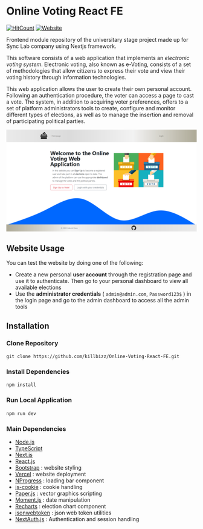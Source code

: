 # Online Voting React FE
[![HitCount](https://hits.dwyl.com/killbizz/Online-Voting-React-FE.svg?style=flat-square)](http://hits.dwyl.com/killbizz/Online-Voting-React-FE)
[![Website](https://img.shields.io/website?down_color=red&down_message=down&up_color=green&up_message=up&url=https%3A%2F%2Fonline-voting.vercel.app%2F)](https://shields.io/)

Frontend module repository of the universitary stage project made up for Sync Lab company using Nextjs framework.

This software consists of a web application that implements an *electronic voting system*.
Electronic voting, also known as e-Voting, consists of a set of methodologies that allow citizens to express their vote and view their voting history through information technologies.

This web application allows the user to create their own personal account. Following an authentication procedure, the voter can access a page to cast a vote.
The system, in addition to acquiring voter preferences, offers to a set of platform administrators tools to create, configure and monitor different types of elections, as well as to manage the insertion and removal of participating political parties.

![Online-Voting-Screenshot](online-voting-screen.png)

## Website Usage

You can test the website by doing one of the following:

- Create a new personal **user account** through the registration page and use it to authenticate. Then go to your personal dashboard to view all available elections
- Use the **administrator credentials** ( `admin@admin.com`, `Password123$` ) in the login page and go to the admin dashboard to access all the admin tools

## Installation

### Clone Repository

```
git clone https://github.com/killbizz/Online-Voting-React-FE.git
```

### Install Dependencies
```
npm install
```

### Run Local Application
```
npm run dev
```

### Main Dependencies

- [Node.js](https://nodejs.org/)
- [TypeScript](https://www.typescriptlang.org/)
- [Next.js](https://nextjs.org/)
- [React.js](https://it.reactjs.org/)
- [Bootstrap](https://getbootstrap.com/) : website styling
- [Vercel](https://vercel.com/) : website deployment
- [NProgress](https://www.npmjs.com/package/nprogress) : loading bar component
- [js-cookie](https://www.npmjs.com/package/js-cookie) : cookie handling
- [Paper.js](http://paperjs.org/) : vector graphics scripting
- [Moment.js](https://www.npmjs.com/package/moment) : date manipulation
- [Recharts](https://recharts.org/en-US/) : election chart component
- [jsonwebtoken](https://www.npmjs.com/package/jsonwebtoken) : json web token utilities
- [NextAuth.js](https://next-auth.js.org/) : Authentication and session handling
